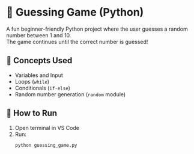 # 🎯 Guessing Game (Python)

A fun beginner-friendly Python project where the user guesses a random number between 1 and 10.  
The game continues until the correct number is guessed!

## 🧠 Concepts Used
- Variables and Input
- Loops (`while`)
- Conditionals (`if-else`)
- Random number generation (`random` module)

## 🚀 How to Run
1. Open terminal in VS Code
2. Run:
   ```bash
   python guessing_game.py
